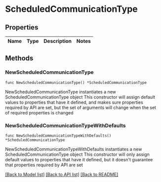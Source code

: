 # ScheduledCommunicationType

## Properties

Name | Type | Description | Notes
------------ | ------------- | ------------- | -------------

## Methods

### NewScheduledCommunicationType

`func NewScheduledCommunicationType() *ScheduledCommunicationType`

NewScheduledCommunicationType instantiates a new ScheduledCommunicationType object
This constructor will assign default values to properties that have it defined,
and makes sure properties required by API are set, but the set of arguments
will change when the set of required properties is changed

### NewScheduledCommunicationTypeWithDefaults

`func NewScheduledCommunicationTypeWithDefaults() *ScheduledCommunicationType`

NewScheduledCommunicationTypeWithDefaults instantiates a new ScheduledCommunicationType object
This constructor will only assign default values to properties that have it defined,
but it doesn't guarantee that properties required by API are set


[[Back to Model list]](../README.md#documentation-for-models) [[Back to API list]](../README.md#documentation-for-api-endpoints) [[Back to README]](../README.md)



